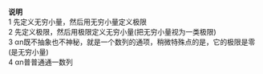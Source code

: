 **说明**  
1 先定义无穷小量，然后用无穷小量定义极限  
2 先定义极限，然后用极限定义无穷小量(把无穷小量视为一类极限)  
3 αn既不抽象也不神秘，就是一个数列的通项，稍微特殊点的是，它的极限是零(是无穷小量)  
4 αn普普通通一数列  
